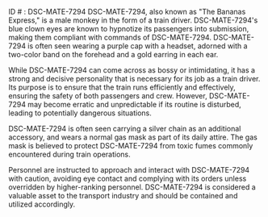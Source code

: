 ID # : DSC-MATE-7294
DSC-MATE-7294, also known as "The Bananas Express," is a male monkey in the form of a train driver. DSC-MATE-7294's blue clown eyes are known to hypnotize its passengers into submission, making them compliant with commands of DSC-MATE-7294. DSC-MATE-7294 is often seen wearing a purple cap with a headset, adorned with a two-color band on the forehead and a gold earring in each ear.

While DSC-MATE-7294 can come across as bossy or intimidating, it has a strong and decisive personality that is necessary for its job as a train driver. Its purpose is to ensure that the train runs efficiently and effectively, ensuring the safety of both passengers and crew. However, DSC-MATE-7294 may become erratic and unpredictable if its routine is disturbed, leading to potentially dangerous situations.

DSC-MATE-7294 is often seen carrying a silver chain as an additional accessory, and wears a normal gas mask as part of its daily attire. The gas mask is believed to protect DSC-MATE-7294 from toxic fumes commonly encountered during train operations.

Personnel are instructed to approach and interact with DSC-MATE-7294 with caution, avoiding eye contact and complying with its orders unless overridden by higher-ranking personnel. DSC-MATE-7294 is considered a valuable asset to the transport industry and should be contained and utilized accordingly.